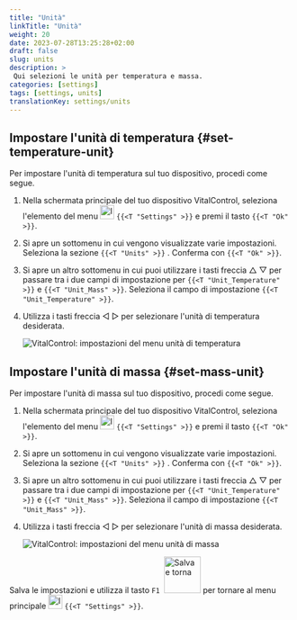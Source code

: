 ```yaml
---
title: "Unità"
linkTitle: "Unità"
weight: 20
date: 2023-07-28T13:25:28+02:00
draft: false
slug: units
description: >
 Qui selezioni le unità per temperatura e massa.
categories: [settings]
tags: [settings, units]
translationKey: settings/units
---
```

## Impostare l'unità di temperatura {#set-temperature-unit}

Per impostare l'unità di temperatura sul tuo dispositivo, procedi come segue.

1. Nella schermata principale del tuo dispositivo VitalControl, seleziona l'elemento del menu <img src="/icons/gear.svg" width="25" align="bottom" alt="Impostazioni" /> `{{<T "Settings" >}}` e premi il tasto `{{<T "Ok" >}}`.

2. Si apre un sottomenu in cui vengono visualizzate varie impostazioni. Seleziona la sezione `{{<T "Units" >}}` . Conferma con `{{<T "Ok" >}}`.

3. Si apre un altro sottomenu in cui puoi utilizzare i tasti freccia △ ▽ per passare tra i due campi di impostazione per `{{<T "Unit_Temperature" >}}` e `{{<T "Unit_Mass" >}}`. Seleziona il campo di impostazione `{{<T "Unit_Temperature" >}}`.

4. Utilizza i tasti freccia ◁ ▷ per selezionare l'unità di temperatura desiderata.

    ![VitalControl: impostazioni del menu unità di temperatura](../images/temperature.png "Unità di temperatura")

## Impostare l'unità di massa {#set-mass-unit}

Per impostare l'unità di massa sul tuo dispositivo, procedi come segue.

1. Nella schermata principale del tuo dispositivo VitalControl, seleziona l'elemento del menu <img src="/icons/gear.svg" width="25" align="bottom" alt="Impostazioni" /> `{{<T "Settings" >}}` e premi il tasto `{{<T "Ok" >}}`.

2. Si apre un sottomenu in cui vengono visualizzate varie impostazioni. Seleziona la sezione `{{<T "Units" >}}` . Conferma con `{{<T "Ok" >}}`.

3. Si apre un altro sottomenu in cui puoi utilizzare i tasti freccia △ ▽ per passare tra i due campi di impostazione per `{{<T "Unit_Temperature" >}}` e `{{<T "Unit_Mass" >}}`. Seleziona il campo di impostazione `{{<T "Unit_Mass" >}}`.

4. Utilizza i tasti freccia ◁ ▷ per selezionare l'unità di massa desiderata.

    ![VitalControl: impostazioni del menu unità di massa](../images/mass.png "Unità di massa")

Salva le impostazioni e utilizza il tasto `F1` &nbsp;<img src="/icons/footer/save_exit.svg" width="65" align="bottom" alt="Salva e torna" /> per tornare al menu principale <img src="/icons/gear.svg" width="25" align="bottom" alt="Impostazioni" /> `{{<T "Settings" >}}`.
